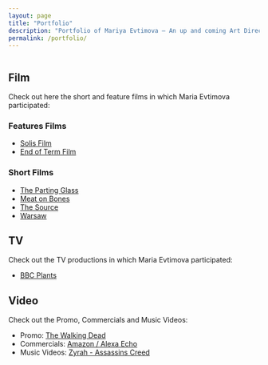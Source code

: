 ```yaml
---
layout: page
title: "Portfolio"
description: "Portfolio of Mariya Evtimova — An up and coming Art Director and Production Designer"
permalink: /portfolio/
---
```

<figure>
<img src="/assets/img/film.jpg" alt="">
</figure>

## Film
Check out here the short and feature films in which Maria Evtimova participated:

### Features Films

* [Solis Film](/portfolio/film-solis/)
* [End of Term Film](/portfolio/film-endofterm/)

### Short Films

* [The Parting Glass](/portfolio/film-partingglass/)
* [Meat on Bones](/portfolio/film-meatonbones/)
* [The Source](/portfolio/film-source/)
* [Warsaw](/portfolio/film-warsaw/)

## TV
Check out the TV productions in which Maria Evtimova participated:

* [BBC Plants](/portfolio/tv-bbcplants/)

## Video
Check out the Promo, Commercials and Music Videos:

* Promo: [The Walking Dead](/portfolio/video-walkingdead/)
* Commercials: [Amazon / Alexa Echo](/portfolio/video-amazon/)
* Music Videos: [Zyrah - Assassins Creed](/portfolio/video-zyrah/)